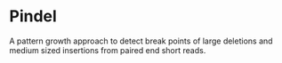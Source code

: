 # Pindel

A pattern growth approach to detect break points of large deletions and medium sized insertions from paired end short reads.
